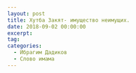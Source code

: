 ```yaml
---
layout: post
title: Хутба Закят- имущество неимущих.
date: 2018-09-02 00:00:00
excerpt:
tag:
categories:
  - Ибрагим Дадиков
  - Слово имама
---
```


